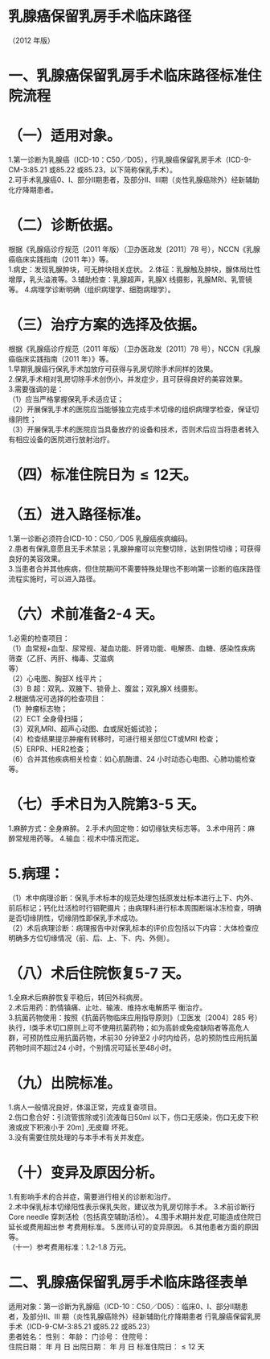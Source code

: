 # 乳腺癌保留乳房手术临床路径  
（2012 年版）  
# 一、乳腺癌保留乳房手术临床路径标准住院流程  
# （一）适用对象。  
1.第一诊断为乳腺癌（ICD-10：C50／D05），行乳腺癌保留乳房手术（ICD-9-CM-3:85.21 或85.22 或85.23，以下简称保乳手术）。  
2.可手术乳腺癌0、Ⅰ、部分Ⅱ期患者，及部分Ⅱ、III期（炎性乳腺癌除外）经新辅助化疗降期患者。  
# （二）诊断依据。  
根据《乳腺癌诊疗规范（2011 年版）（卫办医政发〔2011〕78 号），NCCN《乳腺癌临床实践指南（2011 年）》等。  
1.病史：发现乳腺肿块，可无肿块相关症状。 2.体征：乳腺触及肿块，腺体局灶性增厚，乳头溢液等。3.辅助检查：乳腺超声，乳腺X 线摄影，乳腺MRI、乳管镜等。 4.病理学诊断明确（组织病理学、细胞病理学）。  
# （三）治疗方案的选择及依据。  
根据《乳腺癌诊疗规范（2011 年版）（卫办医政发〔2011〕78 号），NCCN《乳腺癌临床实践指南（2011 年）》等。  
1.早期乳腺癌行保乳手术加放疗可获得与乳房切除手术同样的效果。  
2.保乳手术相对乳房切除手术创伤小，并发症少，且可获得良好的美容效果。  
3.需要强调的是：  
（1）应当严格掌握保乳手术适应证；  
（2）开展保乳手术的医院应当能够独立完成手术切缘的组织病理学检查，保证切缘阴性；  
（3）开展保乳手术的医院应当具备放疗的设备和技术，否则术后应当将患者转入有相应设备的医院进行放射治疗。  
# （四）标准住院日为${\leqslant}12$天。  
# （五）进入路径标准。  
1.第一诊断必须符合ICD-10：C50／D05 乳腺癌疾病编码。  
2.患者有保乳意愿且无手术禁忌；乳腺肿瘤可以完整切除，达到阴性切缘；可获得良好的美容效果。  
3.当患者合并其他疾病，但住院期间不需要特殊处理也不影响第一诊断的临床路径流程实施时，可以进入路径。  
# （六）术前准备2-4 天。  
1.必需的检查项目：  
（1）血常规$+$血型、尿常规、凝血功能、肝肾功能、电解质、血糖、感染性疾病筛查（乙肝、丙肝、梅毒、艾滋病  
等）  
（2）心电图、胸部X 线平片；  
（3）B 超：双乳、双腋下、锁骨上、腹盆；双乳腺X 线摄影。  
2.根据情况可选择的检查项目：  
（1）肿瘤标志物；  
（2）ECT 全身骨扫描；  
（3）双乳MRI、超声心动图、血或尿妊娠试验；  
（4）检查结果提示肿瘤有转移时，可进行相关部位CT或MRI 检查；  
（5）ERPR、HER2检查；  
（6）合并其他疾病相关检查：如心肌酶谱、24 小时动态心电图、心肺功能检查等。  
# （七）手术日为入院第3-5 天。  
1.麻醉方式：全身麻醉。 2.手术内固定物：如切缘钛夹标志等。  3.术中用药：麻醉常规用药等。 4.输血：视术中情况而定。  
# 5.病理：  
（1）术中病理诊断：保乳手术标本的规范处理包括原发灶标本进行上下、内外、前后标记；钙化灶活检时行钼靶摄片；由病理科进行标本周围断端冰冻检查，明确是否切缘阴性，切缘阴性即保乳手术成功。  
（2）术后病理诊断：病理报告中对保乳标本的评价应包括以下内容：大体检查应明确多方位切缘情况（前、后、上、下、内、外侧）。  
# （八）术后住院恢复5-7 天。  
1.全麻术后麻醉恢复平稳后，转回外科病房。  
2.术后用药：酌情镇痛、止吐、输液、维持水电解质平 衡治疗。  
3.抗菌药物使用：按照《抗菌药物临床应用指导原则》（卫医发〔2004〕285 号）执行，Ⅰ类手术切口原则上可不使用抗菌药物；如为高龄或免疫缺陷者等高危人群，可预防性应用抗菌药物，术前30 分钟至2 小时内给药，总的预防性应用抗菌药物时间不超过24 小时，个别情况可延长至48小时。  
# （九）出院标准。  
1.病人一般情况良好，体温正常，完成复查项目。  
2.伤口愈合好：引流管拔除或引流液每日50ml 以下，伤口无感染，伤口无皮下积液或皮下积液小于 $20\mathrm{m}]$ ,无皮瓣 坏死。  
3.没有需要住院处理的与本手术有关并发症。  
# （十）变异及原因分析。  
1.有影响手术的合并症，需要进行相关的诊断和治疗。  
2.术中保乳标本切缘阳性表示保乳失败，建议改为乳房切除手术。 3.术前诊断行Core needle 穿刺活检（包括真空辅助活检）。 4.围手术期并发症,可能造成住院日延长或费用超出参 考费用标准。 5.医师认可的变异原因。 6.其他患者方面的原因等。  
（十一）参考费用标准：1.2-1.8 万元。  
# 二、乳腺癌保留乳房手术临床路径表单  
适用对象：第一诊断为乳腺癌（ICD-10：C50／D05）：临床0、Ⅰ、部分Ⅱ期患者，及部分Ⅱ、III 期（炎性乳腺癌除外）经新辅助化疗降期患者 行乳腺癌保留乳房手术（ICD-9-CM-3:85.21 或85.22 或85.23）  
患者姓名：           性别：    年龄：    门诊号：       住院号：  
住院日期：   年  月  日 出院日期：   年  月   日  标准住院日：${\leqslant}12$ 天  
